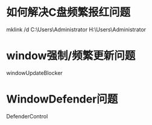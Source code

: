 # 如何解决C盘频繁报红问题
mklink /d C:\Users\Administrator H:\Users\Administrator
# window强制/频繁更新问题
windowUpdateBlocker
# WindowDefender问题
DefenderControl
